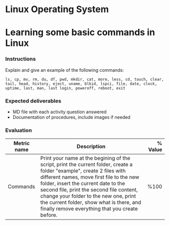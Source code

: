 # Linux Operating System
# Learning some basic commands in Linux

### Instructions
Explain and give an example of the following commands:
```
ls, cp, mv, rm, du, df, pwd, mkdir, cat, more, less, cd, touch, clear, tail, head, history, eject, uname, blkid, lspci, file, date, clock, uptime, last, man, last login, poweroff, reboot, exit
```

### Expected deliverables
- MD file with each activity question answered
- Documentation of procedures, include images if needed



### Evaluation

| Metric name | Description | % Value |
| ----------- |-------------| -------:|
| Commands   | Print your name at the begining of the script, print the current folder, create a folder "example", create 2 files with different names, move first file to the new folder, insert the current date to the second file, print the second file content, change your folder to the new one, print the current folder, show what is there, and finally remove everything that you create before. | %100 |
